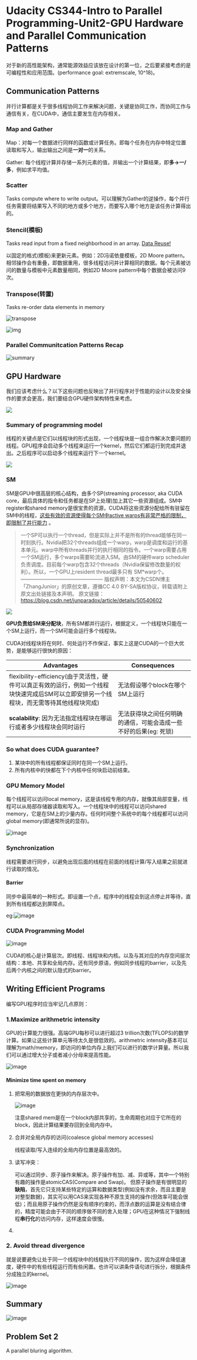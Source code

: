 # Udacity CS344-Intro to Parallel Programming-Unit2-GPU Hardware and Parallel Communication Patterns


对于新的高性能架构，通常能源效益应该放在设计的第一位，之后要紧接考虑的是可编程性和应用范围。(performance goal: extremscale, 10^18)。

## Communication Patterns

并行计算都是关于很多线程协同工作来解决问题，关键是协同工作，而协同工作与通信有关，在CUDA中，通信主要发生在内存相关。

### Map and Gather

Map：对每一个数据进行同样的函数或计算任务。即每个任务在内存中特定位置读取和写入，输出输出之间是**一对一**的关系。

Gather: 每个线程计算并存储一系列元素的值，并输出一个计算结果，即**多->一/多**，例如求平均值。

### Scatter

Tasks compute where to write output。可以理解为Gather的逆操作，每个并行任务需要将结果写入不同的地方或多个地方，而要写入哪个地方是该任务计算得出的。

### Stencil(模板)

Tasks read input from a fixed neighborhood in an array. <u>Data Reuse!</u> 

以固定的格式(模板)来更新元素。例如：2D冯诺依曼模板，2D Moore pattern。相邻操作会有重叠，即数据重用，很多线程访问并计算相同的数据。每个元素被访问的数量与模板中元素数量相同，例如2D Moore pattern中每个数据会被访问9次。

### Transpose(转置)

Tasks re-order data elements in memory

![transpose](../../../images/2021/08/unit2-transpose.jpg)

![img](../../../images/2021/08/unit2-transpose2.jpg)

### Parallel Communitcation Patterns Recap

![summary](../../../images/2021/08/parallel_communication_patterns_recap.jpg)



## GPU Hardware

我们应该考虑什么？以下这些问题也反映出了并行程序对于性能的设计以及安全操作的要求会更高，我们要结合GPU硬件架构特性来考虑。

![](../../../images/2021/08/patterns_gpuhardware.jpg)

### Summary of programming model

线程的关键点是它们以线程块的形式出现，一个线程块是一组合作解决次要问题的线程。GPU程序会启动多个线程来运行一个kernel，然后它们都运行到完成并退出。之后程序可以启动多个线程来运行下一个kernel。

![](../../../images/2021/08/thread_blocks.jpg)

### SM

SM是GPU中很高层的核心结构，由多个SP(streaming processor, aka CUDA core，最后具体的指令和任务都是在SP上处理)加上其它一些资源组成。SM中register和shared memory是很宝贵的资源，CUDA将这些资源分配给所有驻留在SM中的线程，[这些有效的资源使得每个SM中active warps有非常严格的限制，即限制了并行能力](https://blog.csdn.net/junparadox/article/details/50540602) 。

>一个SP可以执行一个thread，但是实际上并不是所有的thread能够在同一时刻执行。Nvidia把32个threads组成一个warp，warp是调度和运行的基本单元。warp中所有threads并行的执行相同的指令。一个warp需要占用一个SM运行，多个warps需要轮流进入SM。由SM的硬件warp scheduler负责调度。目前每个warp包含32个threads（Nvidia保留修改数量的权利）。所以，一个GPU上resident thread最多只有 SM*warp个。
>————————————————
>版权声明：本文为CSDN博主「ZhangJunior」的原创文章，遵循CC 4.0 BY-SA版权协议，转载请附上原文出处链接及本声明。
>原文链接：https://blog.csdn.net/junparadox/article/details/50540602

![](../../../images/2021/08/streaming_multiprocessors.jpg)

**GPU负责给SM来分配块**，所有SM都并行运行，根据定义，一个线程块只能在一个SM上运行，而一个SM可能会运行多个线程块。

CUDA对线程块将在何时、何处运行不作保证，事实上这是CUDA的一个巨大优势，是能够运行很快的原因：

| Advantages                                                   | Consequences                                                 |
| ------------------------------------------------------------ | ------------------------------------------------------------ |
| flexibility-efficiency(由于灵活性，硬件可以真正有效的运行，例如一个线程块快速完成后SM可以立即安排另一个线程块，而无需等待其他线程块完成) | 无法假设哪个block在哪个SM上运行                              |
| **scalability**: 因为无法指定线程块在哪运行或者多少线程块会同时运行 | 无法获得块之间任何明确的通信，可能会造成一些不好的后果(eg: 死锁) |

### So what does CUDA guarantee?

1. 某块中的所有线程都保证同时在同一个SM上运行。
2. 所有内核中的快都在下个内核中任何块启动前结束。



### GPU Memory Model

每个线程可以访问local memory，这是该线程专用的内存，就像其局部变量，线程可以从局部存储器读取和写入。一个线程块中的线程可以访问shared memory，它是在SM上的少量内存。任何时间整个系统中的每个线程都可以访问global memory(即通常所说的显存)。

![image](../../../images/2021/08/gpu_memory_model.png)

### Synchronization

线程需要进行同步，以避免出现后面的线程在前面的线程计算/写入结果之前就进行读取的情况。

#### Barrier

同步中最简单的一种形式。即设置一个点，程序中的线程会到这点停止并等待，直到所有线程都达到屏障点。

eg:![image](../../../images/2021/11/barrier_shifteg.png)

### CUDA Programming Model

![image](../../../images/2021/11/cuda_programmingmodel.png)

CUDA的核心是计算层次。即线程、线程块和内核。以及与其对应的内存空间层次结构：本地、共享和全局内存。还有同步原语，例如同步线程的barrier，以及先后两个内核之间的默认隐式的barrier。

## Writing Efficient Programs

编写GPU程序时应当牢记几点原则：

### 1.Maximize arithmetric intensity

GPU的计算能力很强。高端GPU每秒可以进行超过3 trillion次数(TFLOPS)的数学计算。如果让这些计算单元等待太久是很低效的。arithmetric intensity基本可以理解为math/memory，即访问的单位内存上我们可以进行的数学计算量。所以我们可以通过增大分子或者减小分母来提高性能。

![image](../../../images/2021/11/max_arith_intensity.png)

#### Minimize time spent on memory

1. 把常用的数据放在更快的内存层次中。

   ![image](../../../images/2021/11/mem_fast.png)

   注意shared mem是在一个block内部共享的，生命周期也对应于它所在的block，因此计算结果要存回到全局内存中。

2. 合并对全局内存的访问(coalesce global memory accesses)

   线程读取/写入连续的全局内存位置是最高效的。

3. 读写冲突：

   可以通过同步、原子操作来解决。原子操作有加、减、异或等，其中一个特别有趣的操作是atomicCAS(Compare and Swap)。  但原子操作是有很明显的**缺陷**，首先它只支持某些特定的运算和数据类型(例如没有求余，而且主要是对整型数据)，其实可以用CAS来实现各种不原生支持的操作(但效率可能会很低)；而且用原子操作仍然是没有顺序约束的，而浮点数的运算是没有结合律的，精度可能会由于不同的顺序做不同的舍入处理；GPU在这种情况下强制线程**串行化**的访问内存，这样速度会很慢。 

3. 

### 2. Avoid thread divergence

就是说要避免让处于同一个线程块中的线程执行不同的操作，因为这样会降低速度，硬件中的有些线程运行而有些闲置。也许可以讲条件语句进行拆分，根据条件分成独立的kernel。

![image](../../../images/2021/11/thread_divergence.png)

## Summary

![image](../../../images/2021/11/sum2.png)

## Problem Set 2

A parallel bluring algorithm.

```c
```


